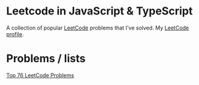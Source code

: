 # Leetcode in JavaScript & TypeScript

A collection of popular [LeetCode](https://leetcode.com/) problems that I've solved.
My [LeetCode profile](https://leetcode.com/plumdot/).

# Problems / lists
[Top 76 LeetCode Problems](https://www.teamblind.com/post/New-Year-Gift---Curated-List-of-Top-100-LeetCode-Questions-to-Save-Your-Time-OaM1orEU)
